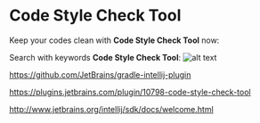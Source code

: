 # Code Style Check Tool

Keep your codes clean with **Code Style Check Tool** now:

Search with keywords **Code Style Check Tool**:
![alt text](https://github.com/rcom10002/CodeStyleChecker/blob/master/images/22.22.23.png)




https://github.com/JetBrains/gradle-intellij-plugin

https://plugins.jetbrains.com/plugin/10798-code-style-check-tool

http://www.jetbrains.org/intellij/sdk/docs/welcome.html
